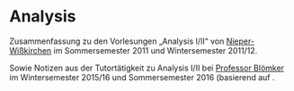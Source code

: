 <h1>Analysis</h1>

Zusammenfassung zu den Vorlesungen &bdquo;Analysis I/II&ldquo; von <a href="https://www.math.uni-augsburg.de/prof/alg/Arbeitsgruppe/Nieper-Wisskirchen/">Nieper-Wißkirchen</a> im Sommersemester 2011 und Wintersemester 2011/12.

Sowie Notizen aus der Tutortätigkeit zu Analysis I/II bei <a href="https://www.math.uni-augsburg.de/prof/ana/arbeitsgruppe/bloemker/">Professor Blömker</a> im Wintersemester 2015/16 und Sommersemester 2016 (basierend auf .